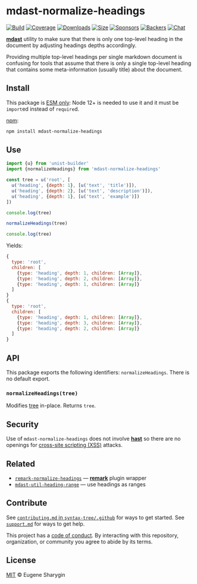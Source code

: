 # mdast-normalize-headings

[![Build][build-badge]][build]
[![Coverage][coverage-badge]][coverage]
[![Downloads][downloads-badge]][downloads]
[![Size][size-badge]][size]
[![Sponsors][sponsors-badge]][collective]
[![Backers][backers-badge]][collective]
[![Chat][chat-badge]][chat]

[**mdast**][mdast] utility to make sure that there is only one top-level heading
in the document by adjusting headings depths accordingly.

Providing multiple top-level headings per single markdown document is confusing
for tools that assume that there is only a single top-level heading that
contains some meta-information (usually title) about the document.

## Install

This package is [ESM only](https://gist.github.com/sindresorhus/a39789f98801d908bbc7ff3ecc99d99c):
Node 12+ is needed to use it and it must be `import`ed instead of `require`d.

[npm][]:

```sh
npm install mdast-normalize-headings
```

## Use

```js
import {u} from 'unist-builder'
import {normalizeHeadings} from 'mdast-normalize-headings'

const tree = u('root', [
  u('heading', {depth: 1}, [u('text', 'title')]),
  u('heading', {depth: 2}, [u('text', 'description')]),
  u('heading', {depth: 1}, [u('text', 'example')])
])

console.log(tree)

normalizeHeadings(tree)

console.log(tree)
```

Yields:

```js
{
  type: 'root',
  children: [
    {type: 'heading', depth: 1, children: [Array]},
    {type: 'heading', depth: 2, children: [Array]},
    {type: 'heading', depth: 1, children: [Array]}
  ]
}
{
  type: 'root',
  children: [
    {type: 'heading', depth: 1, children: [Array]},
    {type: 'heading', depth: 3, children: [Array]},
    {type: 'heading', depth: 2, children: [Array]}
  ]
}
```

## API

This package exports the following identifiers: `normalizeHeadings`.
There is no default export.

### `normalizeHeadings(tree)`

Modifies [tree][] in-place.
Returns `tree`.

## Security

Use of `mdast-normalize-headings` does not involve [**hast**][hast] so there are
no openings for [cross-site scripting (XSS)][xss] attacks.

## Related

*   [`remark-normalize-headings`][normalize-headings]
    — [**remark**][remark] plugin wrapper
*   [`mdast-util-heading-range`](https://github.com/syntax-tree/mdast-util-heading-range)
    — use headings as ranges

## Contribute

See [`contributing.md` in `syntax-tree/.github`][contributing] for ways to get
started.
See [`support.md`][support] for ways to get help.

This project has a [code of conduct][coc].
By interacting with this repository, organization, or community you agree to
abide by its terms.

## License

[MIT][license] © Eugene Sharygin

<!-- Definitions -->

[build-badge]: https://github.com/syntax-tree/mdast-normalize-headings/workflows/main/badge.svg

[build]: https://github.com/syntax-tree/mdast-normalize-headings/actions

[coverage-badge]: https://img.shields.io/codecov/c/github/syntax-tree/mdast-normalize-headings.svg

[coverage]: https://codecov.io/github/syntax-tree/mdast-normalize-headings

[downloads-badge]: https://img.shields.io/npm/dm/mdast-normalize-headings.svg

[downloads]: https://www.npmjs.com/package/mdast-normalize-headings

[size-badge]: https://img.shields.io/bundlephobia/minzip/mdast-normalize-headings.svg

[size]: https://bundlephobia.com/result?p=mdast-normalize-headings

[sponsors-badge]: https://opencollective.com/unified/sponsors/badge.svg

[backers-badge]: https://opencollective.com/unified/backers/badge.svg

[collective]: https://opencollective.com/unified

[chat-badge]: https://img.shields.io/badge/chat-discussions-success.svg

[chat]: https://github.com/syntax-tree/unist/discussions

[npm]: https://docs.npmjs.com/cli/install

[license]: license

[contributing]: https://github.com/syntax-tree/.github/blob/HEAD/contributing.md

[support]: https://github.com/syntax-tree/.github/blob/HEAD/support.md

[coc]: https://github.com/syntax-tree/.github/blob/HEAD/code-of-conduct.md

[mdast]: https://github.com/syntax-tree/mdast

[remark]: https://github.com/remarkjs/remark

[normalize-headings]: https://github.com/remarkjs/remark-normalize-headings

[tree]: https://github.com/syntax-tree/unist#tree

[xss]: https://en.wikipedia.org/wiki/Cross-site_scripting

[hast]: https://github.com/syntax-tree/hast
